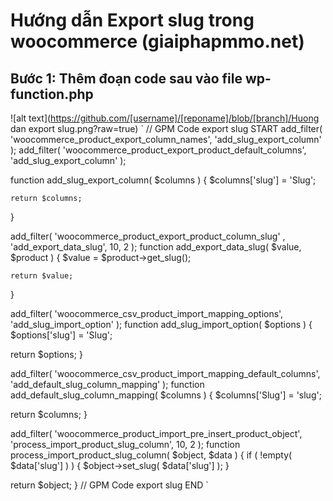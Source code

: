 # Hướng dẫn Export slug trong woocommerce (giaiphapmmo.net)
## Bước 1: Thêm đoạn code sau vào file wp-function.php
![alt text](https://github.com/[username]/[reponame]/blob/[branch]/Huong dan export slug.png?raw=true)
`
// GPM Code export slug START
add_filter( 'woocommerce_product_export_column_names', 'add_slug_export_column' );
add_filter( 'woocommerce_product_export_product_default_columns', 'add_slug_export_column' );

function add_slug_export_column( $columns ) {
	$columns['slug'] = 'Slug';
 
	return $columns;
}

add_filter( 'woocommerce_product_export_product_column_slug'  , 'add_export_data_slug', 10, 2 );
function add_export_data_slug( $value, $product ) {
    $value = $product->get_slug();
	
    return $value;
}

add_filter( 'woocommerce_csv_product_import_mapping_options', 'add_slug_import_option' );
function add_slug_import_option( $options ) {
  $options['slug'] = 'Slug';
 
  return $options;
}

add_filter( 'woocommerce_csv_product_import_mapping_default_columns', 'add_default_slug_column_mapping' );
function add_default_slug_column_mapping( $columns ) {
  $columns['Slug'] = 'slug';
 
  return $columns;
} 

add_filter( 'woocommerce_product_import_pre_insert_product_object', 'process_import_product_slug_column', 10, 2 );
function process_import_product_slug_column( $object, $data ) {
  if ( !empty( $data['slug'] ) ) {
    $object->set_slug( $data['slug'] );
  }
 
  return $object;
}
// GPM Code export slug END
`
